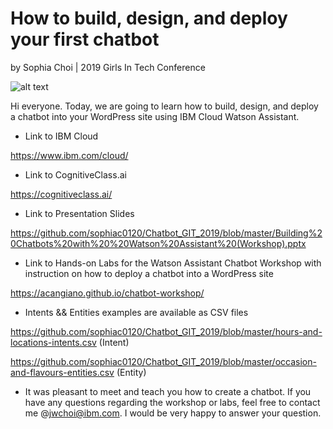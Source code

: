 # How to build, design, and deploy your first chatbot

by Sophia Choi | 2019 Girls In Tech Conference


![alt text](https://encrypted-tbn0.gstatic.com/images?q=tbn:ANd9GcTkmHwJAZ3U_M2tzkizXQdNxvZAhfjeCJMOMkIg4Qkt6HQIMMTU) 


Hi everyone. Today, we are going to learn how to build, design, and deploy a chatbot into your WordPress site using IBM Cloud Watson Assistant. 


* Link to IBM Cloud


https://www.ibm.com/cloud/

* Link to CognitiveClass.ai


https://cognitiveclass.ai/

* Link to Presentation Slides

https://github.com/sophiac0120/Chatbot_GIT_2019/blob/master/Building%20Chatbots%20with%20%20Watson%20Assistant%20(Workshop).pptx

* Link to Hands-on Labs for the Watson Assistant Chatbot Workshop with instruction on how to deploy a chatbot into a WordPress site

https://acangiano.github.io/chatbot-workshop/



* Intents && Entities examples are available as CSV files

https://github.com/sophiac0120/Chatbot_GIT_2019/blob/master/hours-and-locations-intents.csv   (Intent)

https://github.com/sophiac0120/Chatbot_GIT_2019/blob/master/occasion-and-flavours-entities.csv  (Entity)

* It was pleasant to meet and teach you how to create a chatbot. If you have any questions regarding the workshop or labs, feel free to contact me @jwchoi@ibm.com. I would be very happy to answer your question.

